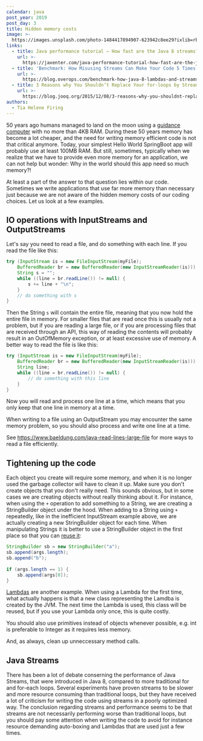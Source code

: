 ```yaml
---
calendar: java
post_year: 2019
post_day: 3
title: Hidden memory costs
image: >-
  https://images.unsplash.com/photo-1484417894907-623942c8ee29?ixlib=rb-1.2.1&ixid=eyJhcHBfaWQiOjEyMDd9&auto=format&fit=crop&w=1240&q=80
links:
  - title: Java performance tutorial – How fast are the Java 8 streams?
    url: >-
      https://jaxenter.com/java-performance-tutorial-how-fast-are-the-java-8-streams-118830.html
  - title: 'Benchmark: How Misusing Streams Can Make Your Code 5 Times Slower'
    url: >-
      https://blog.overops.com/benchmark-how-java-8-lambdas-and-streams-can-make-your-code-5-times-slower/
  - title: 3 Reasons why You Shouldn’t Replace Your for-loops by Stream.forEach()
    url: >-
      https://blog.jooq.org/2015/12/08/3-reasons-why-you-shouldnt-replace-your-for-loops-by-stream-foreach/
authors:
  - Tia Helene Firing
---
```

50 years ago humans managed to land on the moon using a [guidance computer](https://www.bbc.com/future/article/20190704-apollo-in-50-numbers-the-technology) with no more than 4KB RAM. During these 50 years memory has become a lot cheaper, and the need for writing memory efficient code is not that critical anymore. Today, your simplest Hello World SpringBoot app will probably use at least 100MB RAM. But still, sometimes, typically when we realize that we have to provide even more memory for an application, we can not help but wonder: Why in the world should this app need so much memory?! 

At least a part of the answer to that question lies within our code. Sometimes we write applications that use far more memory than necessary just because we are not aware of the hidden memory costs of our coding choices. Let us look at a few examples. 

## IO operations with InputStreams and OutputStreams
Let's say you need to read a file, and do something with each line. If you read the file like this: 
```java
try (InputStream is = new FileInputStream(myFile);
    BufferedReader br = new BufferedReader(new InputStreamReader(is))) {
    String s = "";
    while ((line = br.readLine()) != null) {
        s += line + "\n";
    }
    // do something with s
}
```
Then the String `s` will contain the entire file, meaning that you now hold the entire file in memory. For smaller files that are read once this is usually not a problem, but if you are reading a large file, or if you are processing files that are received through an API, this way of reading the contents will probably result in an OutOfMemory exception, or at least excessive use of memory. A better way to read the file is like this: 
```java
try (InputStream is = new FileInputStream(myFile);
    BufferedReader br = new BufferedReader(new InputStreamReader(is))) {
    String line;
    while ((line = br.readLine()) != null) {
        // do something with this line
    }
}
```

Now you will read and process one line at a time, which means that you only keep that one line in memory at a time. 

When writing to a file using an OutputStream you may encounter the same memory problem, so you should also process and write one line at a time. 

See https://www.baeldung.com/java-read-lines-large-file for more ways to read a file efficiently. 

## Tightening up the code
Each object you create will require some memory, and when it is no longer used the garbage collector will have to clean it up. Make sure you don't create objects that you don't really need. This sounds obvious, but in some cases we are creating objects without really thinking about it. For instance, when using the `+` operation to add something to a String, we are creating a StringBuilder object under the hood. When adding to a String using `+` repeatedly, like in the inefficient InputStream example above, we are actually creating a new StringBuilder object for each time. When manipulating Strings it is better to use a StringBuilder object in the first place so that you can [reuse it](https://blog.jooq.org/2015/02/05/top-10-easy-performance-optimisations-in-java/): 
```java
StringBuilder sb = new StringBuilder("a");
sb.append(args.length);
sb.append("b");
 
if (args.length == 1) {
    sb.append(args[0]);
}
```

[Lambdas](https://www.beyondjava.net/performance-java-8-lambdas) are another example. When using a Lambda for the first time, what actually happens is that a new class representing the Lamdba is created by the JVM. The next time the Lambda is used, this class will be reused, but if you use your Lambda only once, this is quite costly. 

You should also use primitives instead of objects whenever possible, e.g. int is preferable to Integer as it requires less memory. 

And, as always, clean up unneccessary method calls. 

## Java Streams
There has been a lot of debate conserning the performance of Java Streams, that were introduced in Java 8, compared to more traditional for and for-each loops. Several experiments have proven streams to be slower and more resource consuming than traditional loops, but they have received a lot of criticism for writing the code using streams in a poorly optimized way. The conclusion regarding streams and performance seems to be that streams are not necessarily performing worse than traditional loops, but you should pay some attention when writing the code to avoid for instance resource demanding auto-boxing and Lambdas that are used just a few times. 
